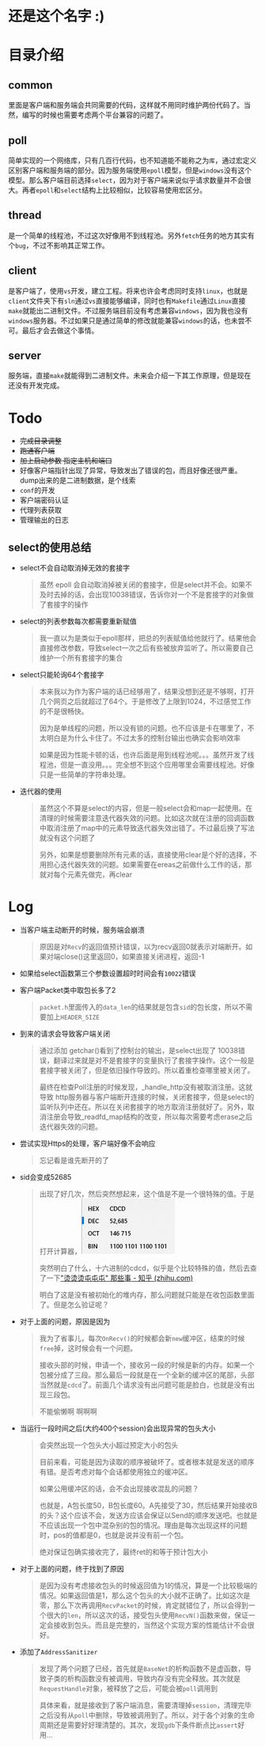 # 还是这个名字 :)
# 目录介绍
## common
里面是客户端和服务端会共同需要的代码，这样就不用同时维护两份代码了。当然，编写的时候也需要考虑两个平台兼容的问题了。

## poll
简单实现的一个网络库，只有几百行代码，也不知道能不能称之为`库`，通过宏定义区别客户端和服务端的部分。因为服务端使用`epoll`模型，但是`windows`没有这个模型。那么客户端目前选择`select`，因为对于客户端来说似乎请求数量并不会很大。再者`epoll`和`select`结构上比较相似，比较容易使用宏区分。

## thread
是一个简单的线程池，不过这次好像用不到线程池。另外`fetch`任务的地方其实有个`bug`，不过不影响其正常工作。

## client
是客户端了，使用`vs`开发，建立工程。将来也许会考虑同时支持`linux`，也就是`client`文件夹下有`sln`通过`vs`直接能够编译，同时也有`Makefile`通过`Linux`直接`make`就能出二进制文件。不过服务端目前没有考虑兼容`windows`，因为我也没有`windows`服务器。不过如果只是通过简单的修改就能兼容`windows`的话，也未尝不可。最后才会去做这个事情。

## server
服务端，直接`make`就能得到二进制文件。未来会介绍一下其工作原理，但是现在还没有开发完成。

# Todo
+ ~~完成目录调整~~
+ ~~跑通客户端~~
+ ~~加上启动参数 指定主机和端口~~
+ 好像客户端指针出现了异常，导致发出了错误的包，而且好像还很严重。dump出来的是二进制数据，是个线索
+ `conf`的开发
+ 客户端密码认证
+ 代理列表获取
+ 管理输出的日志



## select的使用总结

+ select不会自动取消掉无效的套接字

  > 虽然 epoll 会自动取消掉被关闭的套接字，但是select并不会。如果不及时去掉的话，会出现10038错误，告诉你对一个不是套接字的对象做了套接字的操作

+ select的列表参数每次都需要重新赋值

  > 我一直以为是类似于epoll那样，把总的列表赋值给他就行了。结果他会直接修改参数，导致select一次之后有些被放弃监听了。所以需要自己维护一个所有套接字的集合

+ select只能轮询64个套接字

  > 本来我以为作为客户端的话已经够用了，结果没想到还是不够啊，打开几个网页之后就超过了64个。于是修改了上限到1024，不过感觉工作的不是很畅快。
  >
  > 因为是单线程的问题，所以没有锁的问题。也不应该是卡在哪里了，不太明白是为什么卡住了。不过太多的控制台输出也确实会影响效率
  >
  > 如果是因为性能卡顿的话，也许后面是用到线程池呢。。。虽然开发了线程池，但是一直没用。。。完全想不到这个应用哪里会需要线程池。好像只是一些简单的字符串处理。

+ 迭代器的使用

  > 虽然这个不算是select的内容，但是一般select会和map一起使用。在清理的时候需要注意迭代器失效的问题。比如这次就在注册的回调函数中取消注册了map中的元素导致迭代器失效出错了。不过最后换了写法就没有这个问题了
  >
  > 另外，如果是想要删除所有元素的话，直接使用clear是个好的选择，不用担心迭代器失效的问题。如果需要在ereas之前做什么工作的话，那就对每个元素先做完，再clear

# Log
+ 当客户端主动断开的时候，服务端会崩溃
  
    > 原因是对`Recv`的返回值预计错误，以为recv返回0就表示对端断开。如果对端close()这里返回0，如果直接关闭进程，返回-1
    
+ 如果给select函数第三个参数设置超时时间会有`10022`错误

+ 客户端Packet类中取包长多了2
  
    > `packet.h`里面传入的`data_len`的结果就是包含`sid`的包长度，所以不需要加上`HEADER_SIZE`
    
+ 到来的请求会导致客户端关闭

    > 通过添加 getchar()看到了控制台的输出，是select出现了 10038错误，翻译过来就是对不是套接字的变量执行了套接字操作。这个一般是套接字被关闭了，但是依旧操作导致的。所以着重检查哪里被关闭了。
    >
    > 最终在检查Poll注册的时候发现，_handle_http没有被取消注册。这就导致 http服务器与客户端断开连接的时候，关闭套接字，但是select的监听队列中还在。所以在关闭套接字的地方取消注册就好了。另外，取消注册会导致\_readfd_map结构的改变，所以每次需要考虑erase之后迭代器失效的问题。
    
+ 尝试实现Https的处理，客户端好像不会响应

    > 忘记看是谁先断开的了
    
+ sid会变成52685

    > 出现了好几次，然后突然想起来，这个值是不是一个很特殊的值。于是打开计算器，![image-20210807134110067](.\Readme.assets\image-20210807134110067.png)
    >
    > 突然明白了什么，十六进制的cdcd，似乎是个比较特殊的值，然后去查了一下["烫烫烫屯屯屯" 那些事 - 知乎 (zhihu.com)](https://zhuanlan.zhihu.com/p/27253604)
    >
    > 明白了这是没有被初始化的堆内存，那么问题就只能是在收包函数里面了。但是怎么验证呢？

+ 对于上面的问题，原因是因为

    > 我为了省事儿，每次`OnRecv()`的时候都会新`new`缓冲区，结束的时候`free`掉，这时候会有一个问题。
    >
    > 接收头部的时候，申请一个，接收另一段的时候是新的内存。如果一个包被分成了三段。那么最后一段就是在一个全新的缓冲区的尾部，头部当然就是`cdcd`了。前面几个请求没有出问题可能是脸白，也就是没有出现三段包。
    >
    > 不能偷懒啊 啊啊啊
    
+ 当运行一段时间之后(大约400个session)会出现异常的包头大小

    > 会突然出现一个包头大小超过预定大小的包头
    >
    > 目前来看，可能是因为读取的顺序被破坏了。或者根本就是发送的顺序有错。是否考虑对每个会话都使用独立的缓冲区。
    >
    > 如果公用缓冲区的话，会不会出现接收混乱的问题？
    >
    > 也就是，A包长度50，B包长度60。A先接受了30，然后结果开始接收B的头？这个应该不会，发送方应该会保证以Send的顺序发送吧。也就是不应该出现一个包中混杂别的包的情况。理由是每次出现这样的问题时，pos的值都是0，也就是说并没有前一个包。
    >
    > 绝对保证包确实接收完了，最终ret的和等于预计包大小
    
+ 对于上面的问题，终于找到了原因

    > 是因为没有考虑接收包头的时候返回值为1的情况，算是一个比较极端的情况。如果返回值是1，那么这个包头的大小就不正确了。比如这次是零，那么下次再调用`RecvPacket`的时候，肯定就错位了，所以会得到一个很大的`len`，所以这次的话，接受包头使用`RecvN()`函数来做，保证一定会接收到包头。而且是完整的，当然这个实现方案的性能估计不会很好。

+ 添加了`AddressSanitizer`

    > 发现了两个问题了已经，首先就是`BaseNet`的析构函数不是虚函数，导致子类的析构函数没有被调用，导致内存没有完全释放。其次就是`RequestHandle`对象，被释放了之后，可能会被`poll`调用到
    >
    > 具体来看，就是接收到了客户端消息，需要清理掉`session`，清理完毕之后没有从`poll`中删除，导致被调用到了。所以，对于各个对象的生命周期还是需要好好理清楚的。其次，发现`gdb`下条件断点比`assert`好用...

